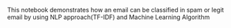 This notebook demonstrates how an email can be classified in spam or legit email by using NLP approach(TF-IDF) and Machine Learning Algorithm
